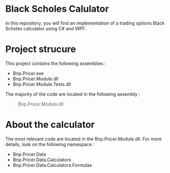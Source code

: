 # Black Scholes Calulator

In this repository, you will find an implementation of a trading options Black Scholes calculator using C# and WPF. 

# Project strucure

This project contains the following assemblies :

* Bnp.Pricer.exe 
* Bnp.Pricer.Module.dll 
* Bnp.Pricer.Module.Tests.dll

The majority of the code are located in the following assembly :

> Bnp.Pricer.Module.dll 

# About the calculator

The most relevant code are located in the Bnp.Pricer.Module.dll. 
For more details, look on the following namespace :

* Bnp.Pricer.Data
* Bnp.Pricer.Data.Calculators
* Bnp.Pricer.Data.Calculators.Formulas



